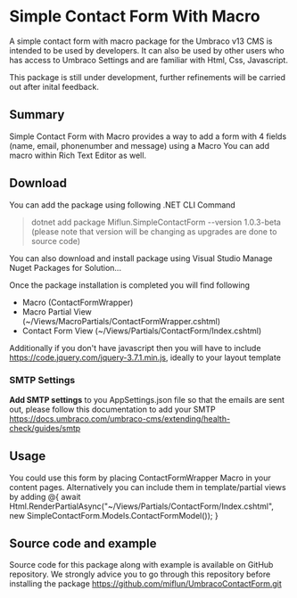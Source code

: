 ﻿# Simple Contact Form With Macro

A simple contact form with macro package for the Umbraco v13 CMS is intended to be used by developers. It can also be used by other users who has access to Umbraco Settings and
are familiar with Html, Css, Javascript. 

This package is still under development, further refinements will be carried out after inital feedback. 

## Summary
Simple Contact Form with Macro provides a way to add a form with 4 fields (name, email, phonenumber and message) using a Macro
You can add macro within Rich Text Editor as well. 

## Download
You can add the package using following .NET CLI Command

>dotnet add package Miflun.SimpleContactForm --version 1.0.3-beta (please note that version will be changing as upgrades are done to source code)

You can also download and install package using Visual Studio Manage Nuget Packages for Solution...

Once the package installation is completed you will find following 
- Macro (ContactFormWrapper)
- Macro Partial View (~/Views/MacroPartials/ContactFormWrapper.cshtml)
- Contact Form View (~/Views/Partials/ContactForm/Index.cshtml)

Additionally if you don't have javascript then you will have to include https://code.jquery.com/jquery-3.7.1.min.js, ideally to your layout template

### SMTP Settings
<b>Add SMTP settings</b> to you AppSettings.json file so that the emails are sent out, please follow this documentation to add your SMTP
https://docs.umbraco.com/umbraco-cms/extending/health-check/guides/smtp


## Usage
You could use this form by placing ContactFormWrapper Macro in your content pages.
Alternatively you can include them in template/partial views by adding 
@{
	await Html.RenderPartialAsync("~/Views/Partials/ContactForm/Index.cshtml", new SimpleContactForm.Models.ContactFormModel());
 }

 ## Source code and example
 Source code for this package along with example is available on GitHub repository. We strongly advice you to go through this repository before installing the package
 https://github.com/miflun/UmbracoContactForm.git